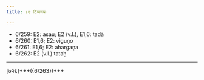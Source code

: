 ```yaml
---
title: ८७ टिप्पणयः

---
```

- 6/259: E2: asau; E2 (v.l.), E1,6: tadā
- 6/260: E1,6; E2: viguṇo
- 6/261: E1,6; E2: ahargaṇa
- 6/262: E2 (v.l.) tataḥ

____________________________________________


[७२६]+++({6/263})+++
